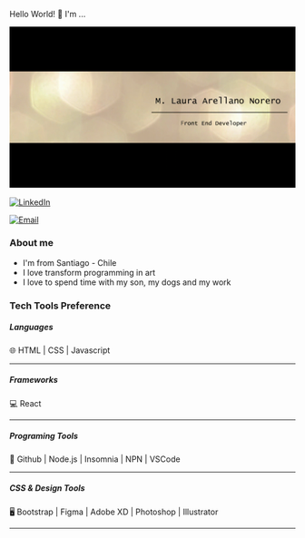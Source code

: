 Hello World!  👋 I'm ...

<!--<img src="Laura-Arellano.png"></img>-->
<img src="gif.gif"></img>


<a href="https://www.linkedin.com/in/m-laura-arellano/"><img alt="LinkedIn" src="https://img.shields.io/badge/LinkedIn-Laura%20Arellano-blue?style=flat-square&logo=linkedin"></a>

<a href="mailto:marellanonorero@gmail.com"><img alt="Email" src="https://img.shields.io/badge/Email-marellanonorero@gmail.com-blue?style=flat-square&logo=gmail"></a>

<h3>About me</h3>


- I'm from Santiago - Chile
- I love transform programming in art
- I love to spend time with my son, my dogs and my work

<h3>Tech Tools Preference</h3>


<h5>Languages</h5>
🌐 HTML | CSS | Javascript
<hr />
<h5>Frameworks</h5>
💻 React
<hr />
<h5>Programing Tools</h5>
🔧 Github | Node.js | Insomnia | NPN | VSCode
<hr />
<h5>CSS & Design Tools </h5>
🖥 Bootstrap | Figma | Adobe XD | Photoshop | Illustrator
<hr />



<!--
**marellanorero/marellanorero** is a ✨ _special_ ✨ repository because its `README.md` (this file) appears on your GitHub profile.

Here are some ideas to get you started:

- 🔭 I’m currently working on ...
- 🌱 I’m currently learning ...
- 👯 I’m looking to collaborate on ...
- 🤔 I’m looking for help with ...
- 💬 Ask me about ...
- 📫 How to reach me: ...
- 😄 Pronouns: ...
- ⚡ Fun fact: ...
-->
